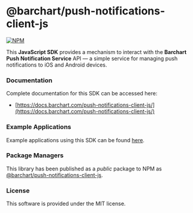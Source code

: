 # @barchart/push-notifications-client-js

[![NPM](https://img.shields.io/npm/v/@barchart/push-notifications-client-js)](https://www.npmjs.com/package/@barchart/push-notifications-client-js)

This **JavaScript SDK** provides a mechanism to interact with the **Barchart Push Notification Service** API — a simple service for managing push notifications to iOS and Android devices.

### Documentation

Complete documentation for this SDK can be accessed here:

* [https://docs.barchart.com/push-notifications-client-js/](https://docs.barchart.com/push-notifications-client-js/)

### Example Applications

Example applications using this SDK can be found [here](./example).

### Package Managers

This library has been published as a _public_ package to NPM as [@barchart/push-notifications-client-js](https://www.npmjs.com/package/@barchart/push-notifications-client-js).

### License

This software is provided under the MIT license.

